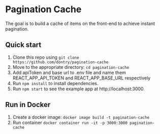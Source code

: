 # Pagination Cache

The goal is to build a cache of items on the front-end to achieve instant pagination.

## Quick start

1. Clone this repo using `git clone https://github.com/dontry/pagination-cache`
2. Move to the appropriate directory: `cd pagination-cache`
3. Add apiToken and base url to .env file and name them REACT_APP_API_TOKEN and REACT_APP_BASE_URL respectively
4. Run `npm install` to install dependencies.
5. Run `npm start` to see the example app at http://localhost:3000.

## Run in Docker

1. Create a docker image: `docker image build -t pagination-cache`
2. Run container `docker container run -it -p 3000:3000 pagination-cache`
